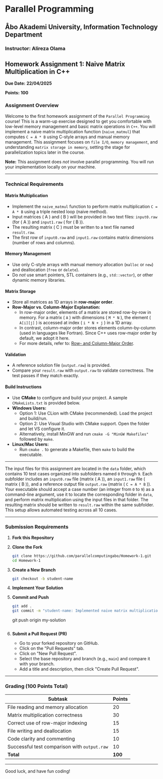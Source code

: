 # Parallel Programming

## Åbo Akademi University, Information Technology Department

### Instructor: Alireza Olama

## Homework Assignment 1: Naive Matrix Multiplication in C++

**Due Date:** **22/04/2025**

**Points:** **100**

### Assignment Overview

Welcome to the first homework assignment of the ``Parallel Programming`` course! This is a warm-up exercise designed to
get you comfortable with low-level memory management and basic matrix operations in `C++`. You will implement a naive
matrix multiplication function (`naive_matmul`) that computes `C = A * B` using C-style arrays and manual memory
management. This assignment focuses on `file I/O`, `memory management`, and understanding `matrix storage in memory`,
setting the stage for parallelization topics later in the course.

**Note:** This assignment does *not* involve parallel programming. You will run your implementation locally on your
machine.

---

### Technical Requirements

#### Matrix Multiplication

- Implement the `naive_matmul` function to perform matrix multiplication `C = A * B` using a triple nested
  loop (naive method).
- Input matrices \( A \) and \( B \) will be provided in two text files: `input0.raw` (for \( A \)) and `input1.raw` (
  for \( B \)).
- The resulting matrix \( C \) must be written to a text file named `result.raw`.
- The first row of `input0.raw` and `input1.raw` contains matrix dimensions (number of rows and columns).

#### Memory Management

- Use only C-style arrays with manual memory allocation (`malloc` or `new`) and deallocation (`free` or `delete`).
- Do *not* use smart pointers, STL containers (e.g., `std::vector`), or other dynamic memory libraries.

#### Matrix Storage

- Store all matrices as 1D arrays in **row-major order**.
- **Row-Major vs. Column-Major Explanation:**
    - In row-major order, elements of a matrix are stored row-by-row in memory. For a matrix \( `A` \) with
      dimensions \(
      `M * N` \), the element \( `A[i][j]` \) is accessed at index \( `i * N + j` \) in a 1D array.
    - In contrast, column-major order stores elements column-by-column (used in languages like Fortran). Since C++ uses
      row-major order by default, we adopt it here.
    - For more details, refer
      to: [Row- and Column-Major Order](https://en.wikipedia.org/wiki/Row-_and_column-major_order).

#### Validation

- A reference solution file (`output.raw`) is provided.
- Compare your `result.raw` with `output.raw` to validate correctness. The test passes if they match
  exactly.

#### Build Instructions

- Use **CMake** to configure and build your project. A sample `CMakeLists.txt` is provided below.
- **Windows Users:**
    - Option 1: Use CLion with CMake (recommended). Load the project and build/run.
    - Option 2: Use Visual Studio with CMake support. Open the folder and let VS configure it.
    - Alternatively, install MinGW and run `cmake -G "MinGW Makefiles"` followed by `make`.
- **Linux/Mac Users:**
    - Run `cmake .` to generate a Makefile, then `make` to build the executable.

---

The input files for this assignment are located in the `data` folder, which contains 10 test cases organized into
subfolders named `0` through `9`. Each subfolder includes an `input0.raw` file (matrix \( A \)), an `input1.raw` file (
matrix \( B \)), and a reference output file `output.raw` (matrix \( `C = A * B` \)). Your executable should accept a
case number (an integer from `0` to `9`) as a command-line argument, use it to locate the corresponding folder in
`data`, and perform matrix multiplication using the input files in that folder. The resulting matrix should be written
to `result.raw` within the same subfolder. This setup allows automated testing across all 10 cases.

---

### Submission Requirements

1. **Fork this Repository**

2. **Clone the Fork**
   ```bash
   git clone https://github.com/parallelcomputingabo/Homework-1.git
   cd Homework-1
   ```

3. **Create a New Branch**
   ```bash
   git checkout -b student-name
   ```

4. **Implement Your Solution**

5. **Commit and Push**
   ```bash
   git add .
   git commit -m "student-name: Implemented naive matrix multiplication"
   ```
   git push origin my-solution
   ```

6. **Submit a Pull Request (PR)**
    - Go to your forked repository on GitHub.
    - Click on the "Pull Requests" tab.
    - Click on "New Pull Request".
    - Select the base repository and branch (e.g., `main`) and compare it with your branch.
    - Add a title and description, then click "Create Pull Request".

---

### Grading (100 Points Total)

| **Subtask**                                  | **Points** |  
|----------------------------------------------|------------|  
| File reading and memory allocation           | 20         |  
| Matrix multiplication correctness            | 30         |  
| Correct use of row-major indexing            | 15         |  
| File writing and deallocation                | 15         |  
| Code clarity and commenting                  | 10         |  
| Successful test comparison with `output.raw` | 10         |  
| **Total**                                    | **100**    |

---

Good luck, and have fun coding!


